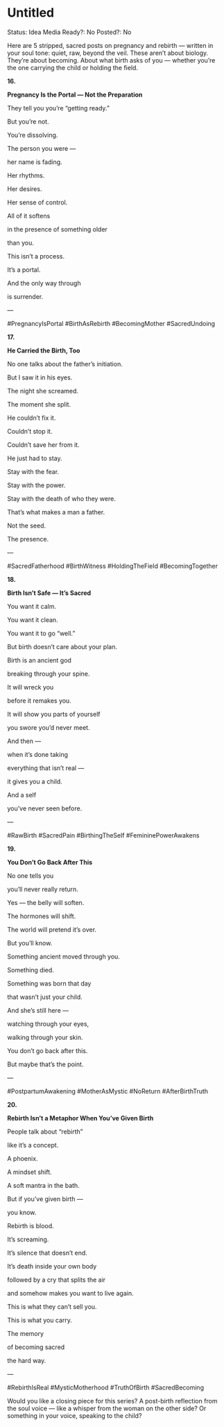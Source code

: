 # Untitled

Status: Idea
Media Ready?: No
Posted?: No

Here are 5 stripped, sacred posts on pregnancy and rebirth — written in your soul tone: quiet, raw, beyond the veil. These aren’t about biology. They’re about becoming. About what birth asks of you — whether you’re the one carrying the child or holding the field.

**16.**

**Pregnancy Is the Portal — Not the Preparation**

They tell you you’re “getting ready.”

But you’re not.

You’re dissolving.

The person you were —

her name is fading.

Her rhythms.

Her desires.

Her sense of control.

All of it softens

in the presence of something older

than you.

This isn’t a process.

It’s a portal.

And the only way through

is surrender.

—

#PregnancyIsPortal #BirthAsRebirth #BecomingMother #SacredUndoing

**17.**

**He Carried the Birth, Too**

No one talks about the father’s initiation.

But I saw it in his eyes.

The night she screamed.

The moment she split.

He couldn’t fix it.

Couldn’t stop it.

Couldn’t save her from it.

He just had to stay.

Stay with the fear.

Stay with the power.

Stay with the death of who they were.

That’s what makes a man a father.

Not the seed.

The presence.

—

#SacredFatherhood #BirthWitness #HoldingTheField #BecomingTogether

**18.**

**Birth Isn’t Safe — It’s Sacred**

You want it calm.

You want it clean.

You want it to go “well.”

But birth doesn’t care about your plan.

Birth is an ancient god

breaking through your spine.

It will wreck you

before it remakes you.

It will show you parts of yourself

you swore you’d never meet.

And then —

when it’s done taking

everything that isn’t real —

it gives you a child.

And a self

you’ve never seen before.

—

#RawBirth #SacredPain #BirthingTheSelf #FemininePowerAwakens

**19.**

**You Don’t Go Back After This**

No one tells you

you’ll never really return.

Yes — the belly will soften.

The hormones will shift.

The world will pretend it’s over.

But you’ll know.

Something ancient moved through you.

Something died.

Something was born that day

that wasn’t just your child.

And she’s still here —

watching through your eyes,

walking through your skin.

You don’t go back after this.

But maybe that’s the point.

—

#PostpartumAwakening #MotherAsMystic #NoReturn #AfterBirthTruth

**20.**

**Rebirth Isn’t a Metaphor When You’ve Given Birth**

People talk about “rebirth”

like it’s a concept.

A phoenix.

A mindset shift.

A soft mantra in the bath.

But if you’ve given birth —

you know.

Rebirth is blood.

It’s screaming.

It’s silence that doesn’t end.

It’s death inside your own body

followed by a cry that splits the air

and somehow makes you want to live again.

This is what they can’t sell you.

This is what you carry.

The memory

of becoming sacred

the hard way.

—

#RebirthIsReal #MysticMotherhood #TruthOfBirth #SacredBecoming

Would you like a closing piece for this series? A post-birth reflection from the soul voice — like a whisper from the woman on the other side? Or something in your voice, speaking to the child?